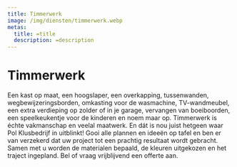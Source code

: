 ```yaml
---
title: Timmerwerk
image: /img/diensten/timmerwerk.webp
metas:
  title: =title
  description: =description
---
```


# Timmerwerk

Een kast op maat, een hoogslaper, een overkapping, tussenwanden,
wegbewijzeringsborden, omkasting voor de wasmachine, TV-wandmeubel, een extra
verdieping op zolder of in je garage, vervangen van boeiboorden, een
speelkeukentje voor de kinderen en noem maar op. Timmerwerk is échte vakmanschap
en veelal maatwerk. En dát is nou juist hetgeen waar Pol Klusbedrijf in
uitblinkt! Gooi alle plannen en ideeën op tafel en ben er van verzekerd dat uw
project tot een prachtig resultaat wordt gebracht. Samen met u worden de
materialen bepaald, de kleuren uitgekozen en het traject ingepland. Bel of vraag
vrijblijvend een offerte aan.
